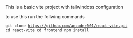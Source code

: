 This is a basic vite project with tailwindcss configuration

to use this run the follwing commands

<code>git clone https://github.com/ancoder001/react-vite.git
cd react-vite
cd frontend
npm install</code>
